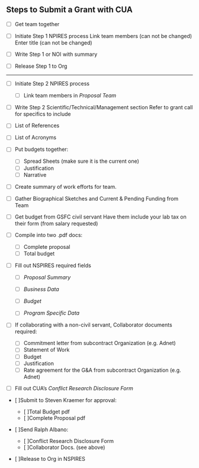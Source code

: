 **Steps to Submit a Grant with CUA**
-------------------------------------
- [ ] Get team together

- [ ] Initiate Step 1 NPIRES process 
	Link team members (can not be changed)
	Enter title (can not be changed)

- [ ] Write Step 1 or NOI with summary

- [ ] Release Step 1 to Org

-------------------------------------

- [ ] Initiate Step 2 NPIRES process
	- [ ] Link team members in *Proposal Team*


- [ ] Write Step 2 Scientific/Technical/Management section
        Refer to grant call for specifics to include

- [ ] List of References  

- [ ] List of Acronyms 

- [ ] Put budgets together:
	- [ ] Spread Sheets (make sure it is the current one)
	- [ ] Justification
	- [ ] Narrative

- [ ] Create summary of work efforts for team.

- [ ] Gather Biographical Sketches and Current & Pending Funding from Team

- [ ] Get budget from GSFC civil servant
        Have them include your lab tax on their form (from salary requested)

- [ ] Compile into two .pdf docs:
    - [ ] Complete proposal  
    - [ ] Total budget

- [ ] Fill out NSPIRES required fields
	- [ ] *Proposal Summary*
	- [ ] *Business Data*
	- [ ] *Budget*
	- [ ] *Program Specific Data*
	

- [ ] If collaborating with a non-civil servant, Collaborator documents required:
	- [ ] Commitment letter from subcontract Organization (e.g. Adnet)
	- [ ] Statement of Work 
	- [ ] Budget
	- [ ] Justification
	- [ ] Rate agreement for the G&A from subcontract Organization (e.g. Adnet)

- [ ] Fill out CUA’s *Conflict Research Disclosure Form*
 
- [ ]Submit to Steven Kraemer for approval:
	- [ ]Total Budget pdf
	- [ ]Complete Proposal pdf

- [ ]Send Ralph Albano:
	- [ ]Conflict Research Disclosure Form
	- [ ]Collaborator Docs. (see above)

- [ ]Release to Org in NSPIRES

